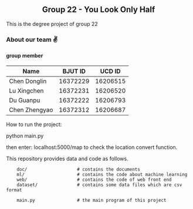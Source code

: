 ## <center>Group 22 - You Look Only Half</center>

This is the degree project of group 22

### About our team &#x270C;
#### group member

| Name         |  BJUT ID |  UCD ID  |
| ------------ |  ------  |  ------- |
| Chen Donglin | 16372229 | 16206515 |
| Lu Xingchen  | 16372231 | 16206520 |
| Du Guanpu    | 16372222 | 16206793 |
| Chen Zhengyao| 16372312 | 16206687 |



How to run the project:

python main.py

then enter: localhost:5000/map  to check the location convert function.


This repository provides data and code as follows.


```
    doc/                   # contains the documents
    ml/                    # contains the code about machine learning
    web/                   # contains the code of web front end
    dataset/               # contains some data files which are csv format
    
    main.py                # the main program of this project 
```
